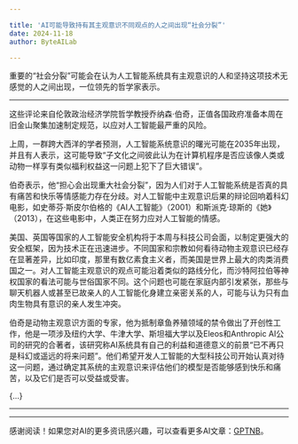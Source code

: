 ```yaml
---

title: 'AI可能导致持有其主观意识不同观点的人之间出现“社会分裂”'
date: 2024-11-18
author: ByteAILab

---
```


重要的“社会分裂”可能会在认为人工智能系统具有主观意识的人和坚持这项技术无感觉的人之间出现，一位领先的哲学家表示。

---
这些评论来自伦敦政治经济学院哲学教授乔纳森·伯奇，正值各国政府准备本周在旧金山聚集加速制定规范，以应对人工智能最严重的风险。

上周，一群跨大西洋的学者预测，人工智能系统意识的曙光可能在2035年出现，并且有人表示，这可能导致“子文化之间彼此认为在计算机程序是否应该像人类或动物一样享有类似福利权益这一问题上犯下了巨大错误”。

伯奇表示，他“担心会出现重大社会分裂”，因为人们对于人工智能系统是否真的具有痛苦和快乐等情感能力存在分歧。对人工智能中主观意识后果的辩论回响着科幻电影，如史蒂芬·斯皮尔伯格的《AI人工智能》（2001）和斯派克·琼斯的《她》（2013），在这些电影中，人类正在努力应对人工智能的情感。

美国、英国等国家的人工智能安全机构将于本周与科技公司会面，以制定更强大的安全框架，因为技术正在迅速进步。不同国家和宗教如何看待动物主观意识已经存在显著差异，比如印度，那里有数亿素食主义者，而美国是世界上最大的肉类消费国之一。对人工智能主观意识的观点可能沿着类似的路线分化，而沙特阿拉伯等神权国家的看法可能与世俗国家不同。这个问题也可能在家庭内部引发紧张，那些与聊天机器人或甚至已故亲人的人工智能化身建立亲密关系的人，可能与认为只有血肉生物具有意识的亲人发生冲突。

伯奇是动物主观意识方面的专家，他为抵制章鱼养殖领域的禁令做出了开创性工作，他是一项涉及纽约大学、牛津大学、斯坦福大学以及Eleos和Anthropic AI公司的研究的合著者，该研究称AI系统具有自己的利益和道德意义的前景“已不再只是科幻或遥远的将来问题”。他们希望开发人工智能的大型科技公司开始认真对待这一问题，通过确定其系统的主观意识来评估他们的模型是否能够感到快乐和痛苦，以及它们是否可以受益或受害。

{...}

---
---
感谢阅读！如果您对AI的更多资讯感兴趣，可以查看更多AI文章：[GPTNB](https://gptnb.com)。